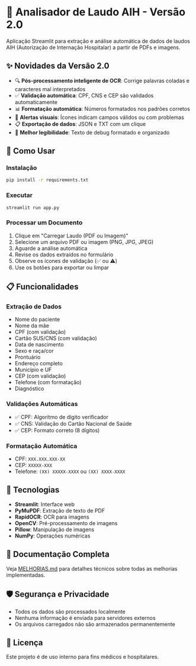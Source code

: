 # 🏥 Analisador de Laudo AIH - Versão 2.0

Aplicação Streamlit para extração e análise automática de dados de laudos AIH (Autorização de Internação Hospitalar) a partir de PDFs e imagens.

## ✨ Novidades da Versão 2.0

- 🔍 **Pós-processamento inteligente de OCR**: Corrige palavras coladas e caracteres mal interpretados
- ✅ **Validação automática**: CPF, CNS e CEP são validados automaticamente
- 📊 **Formatação automática**: Números formatados nos padrões corretos
- 🎯 **Alertas visuais**: Ícones indicam campos válidos ou com problemas
- 📋 **Exportação de dados**: JSON e TXT com um clique
- 🔄 **Melhor legibilidade**: Texto de debug formatado e organizado

## 🚀 Como Usar

### Instalação

```bash
pip install -r requirements.txt
```

### Executar

```bash
streamlit run app.py
```

### Processar um Documento

1. Clique em "Carregar Laudo (PDF ou Imagem)"
2. Selecione um arquivo PDF ou imagem (PNG, JPG, JPEG)
3. Aguarde a análise automática
4. Revise os dados extraídos no formulário
5. Observe os ícones de validação (✅ ou ⚠️)
6. Use os botões para exportar ou limpar

## 📋 Funcionalidades

### Extração de Dados
- Nome do paciente
- Nome da mãe
- CPF (com validação)
- Cartão SUS/CNS (com validação)
- Data de nascimento
- Sexo e raça/cor
- Prontuário
- Endereço completo
- Município e UF
- CEP (com validação)
- Telefone (com formatação)
- Diagnóstico

### Validações Automáticas
- ✅ CPF: Algoritmo de dígito verificador
- ✅ CNS: Validação do Cartão Nacional de Saúde
- ✅ CEP: Formato correto (8 dígitos)

### Formatação Automática
- CPF: `XXX.XXX.XXX-XX`
- CEP: `XXXXX-XXX`
- Telefone: `(XX) XXXXX-XXXX` ou `(XX) XXXX-XXXX`

## 🔧 Tecnologias

- **Streamlit**: Interface web
- **PyMuPDF**: Extração de texto de PDF
- **RapidOCR**: OCR para imagens
- **OpenCV**: Pré-processamento de imagens
- **Pillow**: Manipulação de imagens
- **NumPy**: Operações numéricas

## 📖 Documentação Completa

Veja [MELHORIAS.md](MELHORIAS.md) para detalhes técnicos sobre todas as melhorias implementadas.

## 🛡️ Segurança e Privacidade

- Todos os dados são processados localmente
- Nenhuma informação é enviada para servidores externos
- Os arquivos carregados não são armazenados permanentemente

## 📝 Licença

Este projeto é de uso interno para fins médicos e hospitalares.

